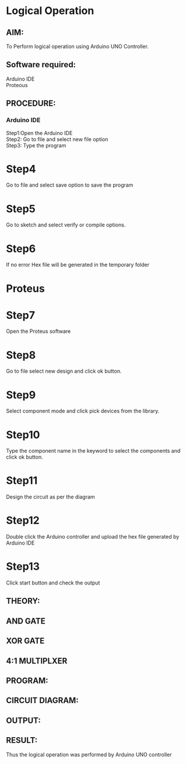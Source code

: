 # Logical Operation

## AIM:

To Perform logical operation using Arduino UNO Controller.

## Software required:

Arduino IDE </br>
Proteous 

## PROCEDURE:
### Arduino IDE
Step1:Open the Arduino IDE </br>
Step2: Go to file and select new file option</br>
Step3:
Type the program
# Step4
Go to file and select save option to save the program
# Step5
Go to sketch and select verify or compile options.
# Step6
If no error Hex file will be generated in the temporary folder
# Proteus 
# Step7
Open the Proteus software
# Step8
Go to file select new design and click ok button.
# Step9
Select component mode and click pick devices from the library. 
# Step10
Type the component name in the keyword to select the components and click ok button.
# Step11
Design the circuit as per the diagram
# Step12
Double click the Arduino controller and upload the hex file generated by Arduino IDE
# Step13
Click start button and check the output 
## THEORY:

## AND GATE

## XOR GATE

## 4:1 MULTIPLXER

## PROGRAM:

## CIRCUIT DIAGRAM:

## OUTPUT:

## RESULT:

Thus the logical operation was performed by Arduino UNO controller
